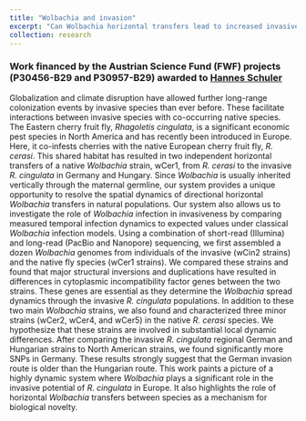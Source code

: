 ```yaml
---
title: "Wolbachia and invasion"
excerpt: "Can Wolbachia horizontal transfers lead to increased invasive potential?"
collection: research
---
```

### Work financed by the Austrian Science Fund (FWF) projects (P30456-B29 and P30957-B29) awarded to [Hannes Schuler](https://sites.google.com/view/hschuler/)

<!---*Wolbachia* is a ubiquitous and diverse group of endosymbionts found in the reproductive tissues of arthropods and nematodes. This alphaproteobacterium has evolved various means for facilitating its vertical transmission despite detrimental repercussions on its host. These include reproductive manipulations, such as sperm-egg incompatibility, parthenogenesis, feminization, and male-killing. Incongruent results between *Wolbachia* and host phylogenies have implied that the bacteria can also switch horizontally among species. However, examples of horizontal transmission of *Wolbachia* between taxa and the subsequent spread of the bacterium in novel hosts in nature are rare.
-->
Globalization and climate disruption have allowed further long-range colonization events by invasive species than ever before. These facilitate interactions between invasive species with co-occurring native species.
The Eastern cherry fruit fly, *Rhagoletis cingulata*, is a significant economic pest species in North America and has recently been introduced in Europe. Here, it co-infests cherries with the native European cherry fruit fly, *R. cerasi*. This shared habitat has resulted in two independent horizontal transfers of a native *Wolbachia* strain, wCer1, from *R. cerasi* to the invasive *R. cingulata* in Germany and Hungary. Since *Wolbachia* is usually inherited vertically through the maternal germline, our system provides a unique opportunity to resolve the spatial dynamics of directional horizontal *Wolbachia* transfers in natural populations. Our system also allows us to investigate the role of *Wolbachia* infection in invasiveness by comparing measured temporal infection dynamics to expected values under classical *Wolbachia* infection models.
Using a combination of short-read (Illumina) and long-read (PacBio and Nanopore) sequencing, we first assembled a dozen *Wolbachia* genomes from individuals of the invasive (wCin2 strains) and the native fly species (wCer1 strains). We compared these strains and found that major structural inversions and duplications have resulted in differences in cytoplasmic incompatibility factor genes between the two strains. These genes are essential as they determine the *Wolbachia* spread dynamics through the invasive *R. cingulata* populations. In addition to these two main *Wolbachia* strains, we also found and characterized three minor strains (wCer2, wCer4, and wCer5) in the native *R. cerasi* species. We hypothesize that these strains are involved in substantial local dynamic differences. After comparing the invasive *R. cingulata* regional German and Hungarian strains to North American strains, we found significantly more SNPs in Germany. These results strongly suggest that the German invasion route is older than the Hungarian route. This work paints a picture of a highly dynamic system where *Wolbachia* plays a significant role in the invasive potential of *R. cingulata* in Europe. It also highlights the role of horizontal *Wolbachia* transfers between species as a mechanism for biological novelty.

